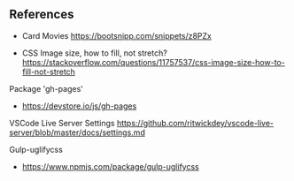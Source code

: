 ## References

- Card Movies
https://bootsnipp.com/snippets/z8PZx

- CSS Image size, how to fill, not stretch?
https://stackoverflow.com/questions/11757537/css-image-size-how-to-fill-not-stretch


Package 'gh-pages'
- https://devstore.io/js/gh-pages

VSCode Live Server Settings
https://github.com/ritwickdey/vscode-live-server/blob/master/docs/settings.md


Gulp-uglifycss
- https://www.npmjs.com/package/gulp-uglifycss


